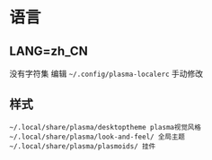 # 语言

## LANG=zh_CN

没有字符集 编辑 `~/.config/plasma-localerc` 手动修改


## 样式

```
~/.local/share/plasma/desktoptheme plasma视觉风格
~/.local/share/plasma/look-and-feel/ 全局主题
~/.local/share/plasma/plasmoids/ 挂件
```